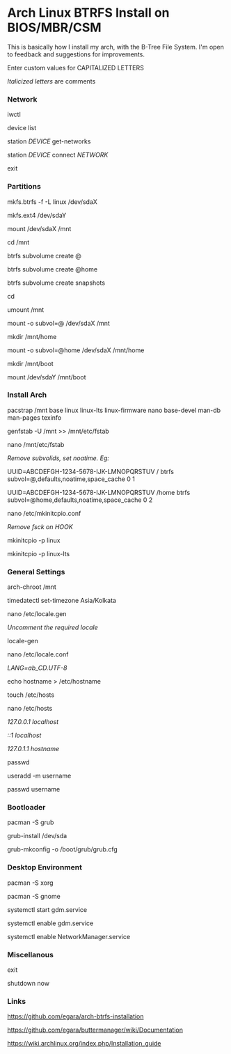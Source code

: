 # Arch Linux BTRFS Install on BIOS/MBR/CSM
This is basically how I install my arch, with the B-Tree File System. 
I'm open to feedback and suggestions for improvements.

Enter custom values for CAPITALIZED LETTERS

_Italicized letters_ are comments

### Network
iwctl

device list

station _DEVICE_ get-networks

station _DEVICE_ connect _NETWORK_

exit

### Partitions
mkfs.btrfs -f -L linux /dev/sdaX

mkfs.ext4 /dev/sdaY

mount /dev/sdaX /mnt

cd /mnt

btrfs subvolume create @

btrfs subvolume create @home

btrfs subvolume create snapshots

cd

umount /mnt

mount -o subvol=@ /dev/sdaX /mnt

mkdir /mnt/home

mount -o subvol=@home /dev/sdaX /mnt/home

mkdir /mnt/boot

mount /dev/sdaY /mnt/boot

### Install Arch
pacstrap /mnt base linux linux-lts linux-firmware nano base-devel man-db man-pages texinfo

genfstab -U /mnt >> /mnt/etc/fstab

nano /mnt/etc/fstab

_Remove subvolids, set noatime. Eg:_

UUID=ABCDEFGH-1234-5678-IJK-LMNOPQRSTUV       /     btrfs     subvol=@,defaults,noatime,space_cache	0 1

UUID=ABCDEFGH-1234-5678-IJK-LMNOPQRSTUV       /home    btrfs	subvol=@home,defaults,noatime,space_cache	0 2

nano /etc/mkinitcpio.conf

_Remove fsck on HOOK_

mkinitcpio -p linux

mkinitcpio -p linux-lts

### General Settings
arch-chroot /mnt

timedatectl set-timezone Asia/Kolkata

nano /etc/locale.gen

_Uncomment the required locale_

locale-gen

nano /etc/locale.conf

_LANG=ab_CD.UTF-8_

echo hostname > /etc/hostname

touch /etc/hosts

nano /etc/hosts

_127.0.0.1	localhost_

_::1		localhost_

_127.0.1.1	hostname_

passwd

useradd -m username

passwd username

### Bootloader
pacman -S grub

grub-install /dev/sda

grub-mkconfig -o /boot/grub/grub.cfg

### Desktop Environment
pacman -S xorg

pacman -S gnome

systemctl start gdm.service

systemctl enable gdm.service

systemctl enable NetworkManager.service

### Miscellanous
exit

shutdown now

### Links
https://github.com/egara/arch-btrfs-installation

https://github.com/egara/buttermanager/wiki/Documentation

https://wiki.archlinux.org/index.php/Installation_guide
